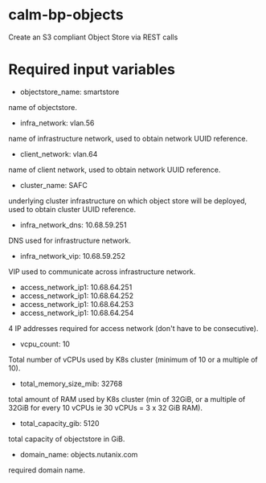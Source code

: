 # calm-bp-objects
Create an S3 compliant Object Store via REST calls

# Required input variables

- objectstore_name: smartstore

name of objectstore.

- infra_network: vlan.56

name of infrastructure network, used to obtain network UUID reference.

- client_network: vlan.64

name of client network, used to obtain network UUID reference.

- cluster_name: SAFC

underlying cluster infrastructure on which object store will be deployed, used to obtain cluster UUID reference.

- infra_network_dns: 10.68.59.251

DNS used for infrastructure network.

- infra_network_vip: 10.68.59.252

VIP used to communicate across infrastructure network.

- access_network_ip1: 10.68.64.251
- access_network_ip1: 10.68.64.252
- access_network_ip1: 10.68.64.253
- access_network_ip1: 10.68.64.254

4 IP addresses required for access network (don't have to be consecutive).

- vcpu_count: 10

Total number of vCPUs used by K8s cluster (minimum of 10 or a multiple of 10).

- total_memory_size_mib: 32768

total amount of RAM used by K8s cluster (min of 32GiB, or a multiple of 32GiB for every 10 vCPUs ie 30 vCPUs = 3 x 32 GiB RAM).

- total_capacity_gib: 5120

total capacity of objectstore in GiB.

- domain_name: objects.nutanix.com

required domain name.
